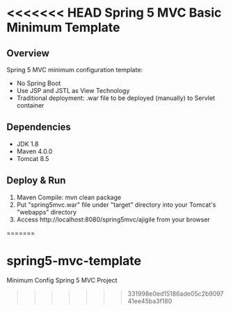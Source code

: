 <<<<<<< HEAD
Spring 5 MVC Basic Minimum Template
===================================



Overview
--------
Spring 5 MVC minimum configuration template:
- No Spring Boot
- Use JSP and JSTL as View Technology
- Traditional deployment: .war file to be deployed (manually) to Servlet container



Dependencies
------------
- JDK 1.8  
- Maven 4.0.0
- Tomcat 8.5


Deploy & Run
-------------
1. Maven Compile: mvn clean package  
2. Put "spring5mvc.war" file under "target" directory into your Tomcat's "webapps" directory  
3. Access http://localhost:8080/spring5mvc/ajigile from your browser  



=======
# spring5-mvc-template
Minimum Config Spring 5 MVC Project
>>>>>>> 331998e0ed15186ade05c2b909741ee45ba3f180

